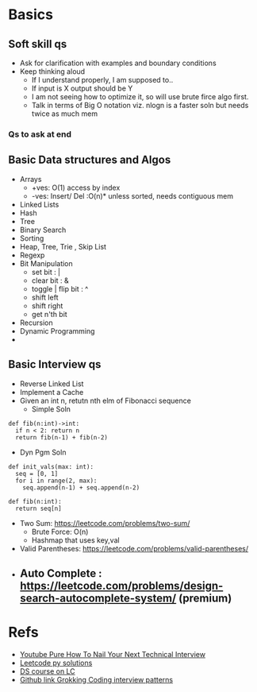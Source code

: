 # Basics
## Soft skill qs
- Ask for clarification with examples and boundary conditions
- Keep thinking aloud
  - If I understand properly, I am supposed to..
  - If input is X output should be Y
  - I am not seeing how to optimize it, so will use brute firce algo first.
  - Talk in terms of Big O notation viz. nlogn is a faster soln but needs twice as much mem 
### Qs to ask at end

## Basic Data structures and Algos
- Arrays 
  - +ves: O(1) access by index
  - -ves: Insert/ Del :O(n)* unless sorted, needs contiguous mem
- Linked Lists
- Hash
- Tree
- Binary Search
- Sorting
- Heap, Tree, Trie , Skip List
- Regexp
- Bit Manipulation
  - set bit : |
  - clear bit : &
  - toggle | flip bit : ^
  - shift left
  - shift right
  - get n'th bit 
- Recursion
- Dynamic Programming
- 
  
## Basic Interview qs
- Reverse Linked List
- Implement a Cache
- Given an int n, retutn nth elm of Fibonacci sequence
  - Simple Soln 
```
def fib(n:int)->int:
  if n < 2: return n
  return fib(n-1) + fib(n-2)
```
  - Dyn Pgm Soln
```
def init_vals(max: int):
  seq = [0, 1]
  for i in range(2, max):
    seq.append(n-1) + seq.append(n-2)

def fib(n:int):
  return seq[n] 
```
- Two Sum: https://leetcode.com/problems/two-sum/
  - Brute Force: O(n)
  - Hashmap that uses key,val
- Valid Parentheses: https://leetcode.com/problems/valid-parentheses/
- Auto Complete : https://leetcode.com/problems/design-search-autocomplete-system/ (premium)
  -  
# Refs
- [Youtube Pure How To Nail Your Next Technical Interview](https://www.youtube.com/watch?v=wOn5Dr2mAB4&t=893s)
- [Leetcode py solutions](https://dxmahata.gitbooks.io/leetcode-python-solutions/content/)
- [DS course on LC](https://leetcode.com/explore/interview/card/leetcodes-interview-crash-course-data-structures-and-algorithms/)
- [Github link Grokking Coding interview patterns](https://github.com/dipjul/Grokking-the-Coding-Interview-Patterns-for-Coding-Questions)
